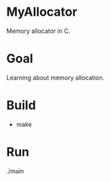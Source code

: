 # MyAllocator
Memory allocator in C.

# Goal
Learning about memory allocation.

# Build
- make

# Run
./main
